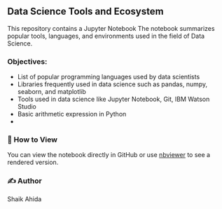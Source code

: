 

## Data Science Tools and Ecosystem
This repository contains a Jupyter Notebook The notebook summarizes popular tools, languages, and environments used in the field of Data Science.

### Objectives:
- List of popular programming languages used by data scientists
- Libraries frequently used in data science such as pandas, numpy, seaborn, and matplotlib
- Tools used in data science like Jupyter Notebook, Git, IBM Watson Studio
- Basic arithmetic expression in Python
- 
### 🔗 How to View
You can view the notebook directly in GitHub or use [nbviewer](https://nbviewer.org/) to see a rendered version.

### ✍️ Author
Shaik Ahida

